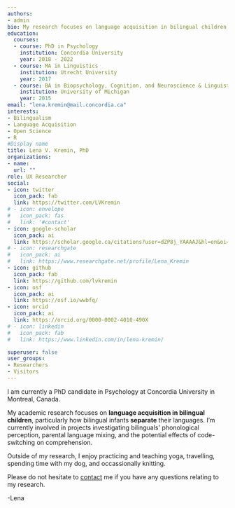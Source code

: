 ```yaml
---
authors:
- admin
bio: My research focuses on language acquisition in bilingual children, particularly how bilingual infants separate their languages.
education:
  courses:
  - course: PhD in Psychology
    institution: Concordia University
    year: 2018 - 2022
  - course: MA in Linguistics
    institution: Utrecht University
    year: 2017
  - course: BA in Biopsychology, Cognition, and Neuroscience & Linguistics
    institution: University of Michigan
    year: 2015
email: "lena.kremin@mail.concordia.ca"
interests:
- Bilingualism
- Language Acquisition
- Open Science
- R
#Display name
title: Lena V. Kremin, PhD
organizations:
- name: 
  url: ""
role: UX Researcher
social:
- icon: twitter
  icon_pack: fab
  link: https://twitter.com/LVKremin
# - icon: envelope
#   icon_pack: fas
#   link: '#contact'
- icon: google-scholar
  icon_pack: ai
  link: https://scholar.google.ca/citations?user=dZP8j_YAAAAJ&hl=en&oi=ao
# - icon: researchgate
#   icon_pack: ai
#   link: https://www.researchgate.net/profile/Lena_Kremin
- icon: github
  icon_pack: fab
  link: https://github.com/lvkremin
- icon: osf
  icon_pack: ai
  link: https://osf.io/wwbfq/
- icon: orcid
  icon_pack: ai
  link: https://orcid.org/0000-0002-4010-490X
# - icon: linkedin
#   icon_pack: fab
#   link: https://www.linkedin.com/in/lena-kremin/

superuser: false
user_groups:
- Researchers
- Visitors
---
```

I am currently a PhD candidate in Psychology at Concordia University in Montreal, Canada.

My academic research focuses on **language acquisition in bilingual children**, particularly how bilingual infants **separate** their languages. I’m currently involved in projects investigating bilinguals' phonological perception, parental language mixing, and the potential effects of code-switching on comprehension.

Outside of my research, I enjoy practicing and teaching yoga, travelling, spending time with my dog, and occassionally knitting.

Please do not hesitate to [contact](https://www.lenavkremin.com/#contact) me if you have any questions relating to my research.

-Lena
